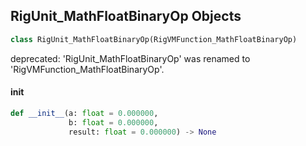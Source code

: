 ## RigUnit_MathFloatBinaryOp Objects

```python
class RigUnit_MathFloatBinaryOp(RigVMFunction_MathFloatBinaryOp)
```

deprecated: 'RigUnit_MathFloatBinaryOp' was renamed to 'RigVMFunction_MathFloatBinaryOp'.

<a id="unreal.RigUnit_MathFloatBinaryOp.__init__"></a>

#### __init__

```python
def __init__(a: float = 0.000000,
             b: float = 0.000000,
             result: float = 0.000000) -> None
```

<a id="unreal.RigVMFunction_MathFloatBinaryAggregateOp"></a>